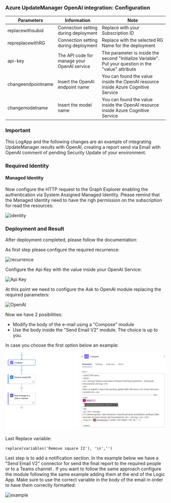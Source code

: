<h3>Azure UpdateManager OpenAI integration: Configuration</h3>
 
| **Parameters** | **Information** | **Note** |
| ------------- | ------------- | ------------- |
| replacewithsubid | Connection setting during deployment | Replace with your Subscription ID |
| repreplacewithRG | Connection setting during deployment | Replace with the selected RG Name for the deployment |
| api-key | The API code for manage your OpenAI service | The parameter is inside the second "Initialize Variable". Put your question in the "value" attribute  |
| changeendpointname | Insert the OpenAI endpoint name | You can found the value inside the OpenAI resource inside Azure Cognitive Service |
| changemodelname | Insert the model name | You can found the value inside the OpenAI resource inside Azure Cognitive Service |

<h3> Important </h3>
 This LogApp and the following changes are an example of integrating UpdateManager results with OpenAI, creating a report send via Email with OpenAI comment of pending Security Update of your environment. 
 
 
<h3>Required Identity</h3>
<h4>Managed Identity</h4>

Now configure the HTTP request to the Graph Explorer enabling the authentication via System Assigned Managed Identity. Please remind that the Managed Identity need to have the righ permission on the subscription for read the resources:


![identity](./images/identity.jpg)


<h3> Deployment and Result </h3>
 
After deployment completed, please follow the documentation:


As first step please configure the required recurrence:

![recurrence](./images/recurrence.jpg)


Configure the Api Key with the value inside your OpenAI Service:

![Api Key](./images/ApiKey.jpg)

At this point we need to configure the Ask to OpenAI module replacing the required parameters:

![OpenAI](./images/OpenAI.jpg)

Now we have 2 posibilities:
- Modify the body of the e-mail using a "Compose" module
- Use the body inside the "Send Email V2" module. The choice is up to you.

In case you choose the first option below an example:

![OpenAI](./images/Compose.jpeg)

Last Replace variable:

```Compose
replace(variables('Remove square II'), '\n','')
```

Last step is to add a notification section.
In the example below we have a "Send Email V2" connector for send the final report to the required people or to a Teams channel . If you want to follow the same approach configure the module following the same example adding them at the end of the Logic App. Make sure to use the correct variable in the body of the email in order to have them correctly formatted:

![example](./images/example-notification.jpg)